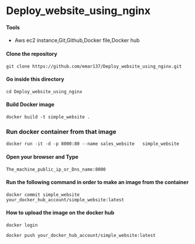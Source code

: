 
# Deploy_website_using_nginx
#### Tools
* Aws ec2 instance,Git,Github,Docker file,Docker hub 
#### Clone the repository
```
git clone https://github.com/emar137/Deploy_website_using_nginx.git
```
####  Go inside this directory 
```
cd Deploy_website_using_nginx
```
#### Build Docker image 
```
docker build -t simple_website .
 ```
### Run docker container from that  image 
```
docker run -it -d -p 8000:80 --name sales_website   simple_website
```
#### Open your browser and Type  
``` 
The_machine_public_ip_or_Dns_name:8000
```
#### Run the following command in order to make an image from the  container
```
docker commit simple_website  your_docker_hub_account/simple_website:latest
```
#### How to upload the image on the docker hub
``` 
docker login
```
```
docker push your_docker_hub_account/simple_website:latest
```
